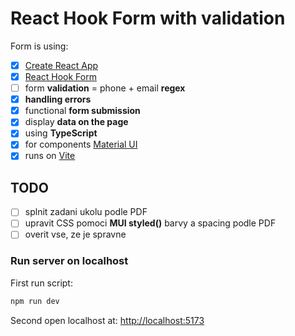 # React Hook Form with validation

Form is using:

- [x] [Create React App](https://create-react-app.dev/)
- [x] [React Hook Form](https://react-hook-form.com/)
- [ ] form **validation** = phone + email **regex**
- [x] **handling errors**
- [x] functional **form submission**
- [x] display **data on the page**
- [x] using **TypeScript**
- [x] for components [Material UI](https://mui.com/material-ui/react-text-field/#form-props)
- [x] runs on [Vite](https://vitejs.dev/)

## TODO

- [ ] splnit zadani ukolu podle PDF
- [ ] upravit CSS pomoci **MUI styled()** barvy a spacing podle PDF
- [ ] overit vse, ze je spravne

### Run server on localhost

First run script:

```bash
npm run dev
```

Second open localhost at: <http://localhost:5173>

